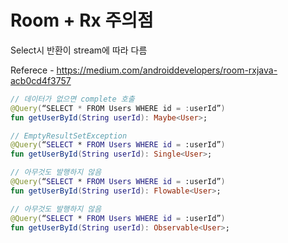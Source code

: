 # Room + Rx 주의점

Select시 반환이 stream에 따라 다름

Referece - https://medium.com/androiddevelopers/room-rxjava-acb0cd4f3757

```kotlin
// 데이터가 없으면 complete 호출
@Query(“SELECT * FROM Users WHERE id = :userId”)
fun getUserById(String userId): Maybe<User>;

// EmptyResultSetException
@Query(“SELECT * FROM Users WHERE id = :userId”)
fun getUserById(String userId): Single<User>;

// 아무것도 발행하지 않음
@Query(“SELECT * FROM Users WHERE id = :userId”)
fun getUserById(String userId): Flowable<User>;

// 아무것도 발행하지 않음
@Query(“SELECT * FROM Users WHERE id = :userId”)
fun getUserById(String userId): Observable<User>;

```